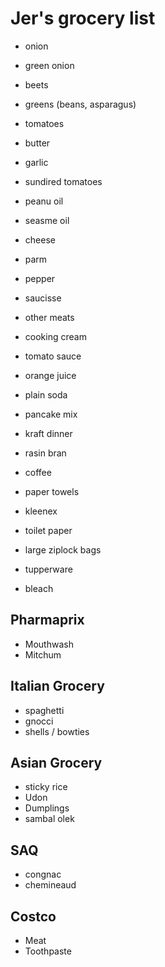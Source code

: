 # Jer's grocery list

- onion
- green onion
- beets
- greens (beans, asparagus)
- tomatoes
- butter
- garlic
- sundired tomatoes
- peanu oil
- seasme oil
- cheese
- parm
- pepper
- saucisse
- other meats
- cooking cream
- tomato sauce
- orange juice
- plain soda
- pancake mix
- kraft dinner
- rasin bran
- coffee

- paper towels
- kleenex
- toilet paper
- large ziplock bags
- tupperware
- bleach

## Pharmaprix

- Mouthwash
- Mitchum

## Italian Grocery

- spaghetti
- gnocci
- shells / bowties

## Asian Grocery

- sticky rice
- Udon
- Dumplings
- sambal olek

## SAQ

- congnac
- chemineaud

## Costco

- Meat
- Toothpaste
